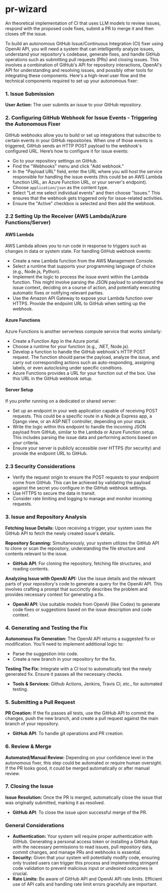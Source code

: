 # pr-wizard
An theoretical implementation of CI that uses LLM models to review issues, respond with the proposed code fixes, submit a PR to merge it and then closes off the issue.

To build an autonomous GitHub Issue/Continuous Integration (CI) fixer using OpenAI API, you will need a system that can intelligently analyze issues, understand your repository's codebase, generate fixes, and handle GitHub operations such as submitting pull requests (PRs) and closing issues. This involves a combination of GitHub's API for repository interactions, OpenAI's API for understanding and resolving issues, and possibly other tools for integrating these components. Here's a high-level user flow and the technical components required to set up your autonomous fixer:

### 1. Issue Submission

**User Action:** The user submits an issue to your GitHub repository.

### 2. Configuring GitHub Webhook for Issue Events - Triggering the Autonomous Fixer

GitHub webhooks allow you to build or set up integrations that subscribe to certain events in your GitHub repositories. When one of those events is triggered, GitHub sends an HTTP POST payload to the webhook's configured URL. Here’s how to configure it for issue events:

- Go to your repository settings on GitHub.
- Find the "Webhooks" menu and click "Add webhook."
- In the "Payload URL" field, enter the URL where you will host the service responsible for handling the issue events (this could be an AWS Lambda function URL, an Azure Function URL, or your server's endpoint).
- Choose `application/json` as the content type.
- Select "Let me select individual events" and then choose "Issues." This ensures that the webhook gets triggered only for issue-related activities.
- Ensure the "Active" checkbox is selected and then add the webhook.

### 2.2 Setting Up the Receiver (AWS Lambda/Azure Functions/Server)

#### AWS Lambda

AWS Lambda allows you to run code in response to triggers such as changes in data or system state. For handling GitHub webhook events:

- Create a new Lambda function from the AWS Management Console.
- Select a runtime that supports your programming language of choice (e.g., Node.js, Python).
- Implement the logic to process the issue event within the Lambda function. This might involve parsing the JSON payload to understand the issue context, deciding on a course of action, and potentially executing automatic fixes or notifying relevant parties.
- Use the Amazon API Gateway to expose your Lambda function over HTTPS. Provide the endpoint URL to GitHub when setting up the webhook.

#### Azure Functions

Azure Functions is another serverless compute service that works similarly:

- Create a Function App in the Azure portal.
- Choose a runtime for your function (e.g., .NET, Node.js).
- Develop a function to handle the GitHub webhook's HTTP POST request. The function should parse the payload, analyze the issue, and carry out corresponding actions such as auto-responding, assigning labels, or even autoclosing under specific conditions.
- Azure Functions provides a URL for your function out of the box. Use this URL in the GitHub webhook setup.

#### Server Setup

If you prefer running on a dedicated or shared server:

- Set up an endpoint in your web application capable of receiving POST requests. This could be a specific route in a Node.js Express app, a Django view, or an ASP.NET controller, depending on your stack.
- Write the logic within this endpoint to handle the incoming JSON payload from GitHub, similar to the Lambda or Azure Function setup. This includes parsing the issue data and performing actions based on your criteria.
- Ensure your server is publicly accessible over HTTPS (for security) and provide the endpoint URL to GitHub.

### 2.3 Security Considerations

- Verify the request origin to ensure the POST requests to your endpoint come from GitHub. This can be achieved by validating the payload against the secret you configure in the GitHub webhook settings.
- Use HTTPS to secure the data in transit.
- Consider rate limiting and logging to manage and monitor incoming requests.

### 3. Issue and Repository Analysis

**Fetching Issue Details:** Upon receiving a trigger, your system uses the GitHub API to fetch the newly created issue's details.

**Repository Scanning:** Simultaneously, your system utilizes the GitHub API to clone or scan the repository, understanding the file structure and contents relevant to the issue.

- **GitHub API**: For cloning the repository, fetching file structures, and reading contents.

**Analyzing Issue with OpenAI API:** Use the issue details and the relevant parts of your repository's code to generate a query for the OpenAI API. This involves crafting a prompt that succinctly describes the problem and provides necessary context for generating a fix.

- **OpenAI API**: Use suitable models from OpenAI (like Codex) to generate code fixes or suggestions based on the issue description and code context.

### 4. Generating and Testing the Fix

**Autonomous Fix Generation:** The OpenAI API returns a suggested fix or modification. You'll need to implement additional logic to:

- Parse the suggestion into code.
- Create a new branch in your repository for the fix.

**Testing The Fix:** Integrate with a CI tool to automatically test the newly generated fix. Ensure it passes all the necessary checks.

- **Tools & Services:** Github Actions, Jenkins, Travis CI, etc., for automated testing.

### 5. Submitting a Pull Request

**PR Creation:** If the fix passes all tests, use the GitHub API to commit the changes, push the new branch, and create a pull request against the main branch of your repository. 

- **GitHub API**: To handle git operations and PR creation.

### 6. Review & Merge

**Automated/Manual Review:** Depending on your confidence level in the autonomous fixer, this step could be automated or require human oversight. If the PR looks good, it could be merged automatically or after manual review.

### 7. Closing the Issue

**Issue Resolution:** Once the PR is merged, automatically close the issue that was originally submitted, marking it as resolved.

- **GitHub API**: To close the issue upon successful merge of the PR.

### General Considerations

- **Authentication:** Your system will require proper authentication with GitHub. Generating a personal access token or installing a GitHub App with the necessary permissions to read issues, pull repository data, commit changes, and manage PRs and webhooks is essential.
- **Security:** Given that your system will potentially modify code, ensuring only trusted users can trigger this process and implementing stringent code validation to prevent malicious input or undesired outcomes is crucial.
- **Rate Limits:** Be aware of GitHub API and OpenAI API rate limits. Efficient use of API calls and handling rate limit errors gracefully are important.
